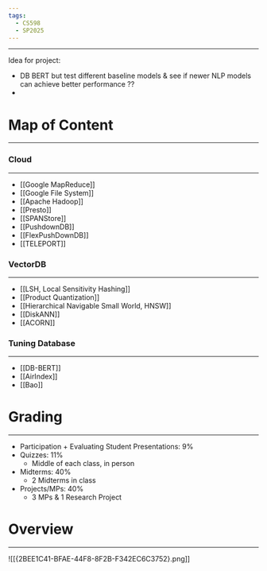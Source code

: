 ```yaml
---
tags:
  - CS598
  - SP2025
---
```

---
Idea for project: 
- DB BERT but test different baseline models & see if newer NLP models can achieve better performance ??
- 
# Map of Content
---
### Cloud
---
- [[Google MapReduce]]
- [[Google File System]]
- [[Apache Hadoop]]
- [[Presto]]
- [[SPANStore]]
- [[PushdownDB]]
- [[FlexPushDownDB]]
- [[TELEPORT]]
### VectorDB
---
- [[LSH, Local Sensitivity Hashing]]
- [[Product Quantization]]
- [[Hierarchical Navigable Small World, HNSW]]
- [[DiskANN]]
- [[ACORN]]

### Tuning Database
---
- [[DB-BERT]] 
- [[AirIndex]]
- [[Bao]]
# Grading
---
- Participation + Evaluating Student Presentations: 9%
- Quizzes: 11%
	- Middle of each class, in person
- Midterms: 40%
	- 2 Midterms in class
- Projects/MPs: 40%
	- 3 MPs & 1 Research Project 
# Overview
---
![[{2BEE1C41-BFAE-44F8-8F2B-F342EC6C3752}.png]]
